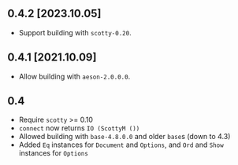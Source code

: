 ## 0.4.2 [2023.10.05]
* Support building with `scotty-0.20`.

## 0.4.1 [2021.10.09]
* Allow building with `aeson-2.0.0.0`.

## 0.4
* Require `scotty` >= 0.10
* `connect` now returns `IO (ScottyM ())`
* Allowed building with `base-4.8.0.0` and older `base`s (down to 4.3)
* Added `Eq` instances for `Document` and `Options`, and `Ord` and `Show` instances for `Options`

